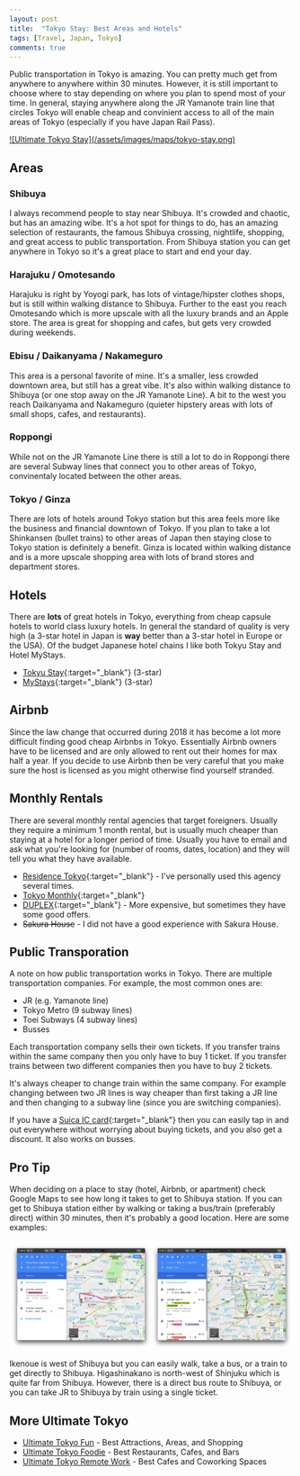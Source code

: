 ```yaml
---
layout: post
title:  "Tokyo Stay: Best Areas and Hotels"
tags: [Travel, Japan, Tokyo]
comments: true
---
```


Public transportation in Tokyo is amazing. You can pretty much get from anywhere to anywhere within 30 minutes. However, it is still important to choose where to stay depending on where you plan to spend most of your time. In general, staying anywhere along the JR Yamanote train line that circles Tokyo will enable cheap and convinient access to all of the main areas of Tokyo (especially if you have Japan Rail Pass). 

<a href="https://drive.google.com/open?id=1rSZc0NBJj9mI_rNa5HCq7uZvB2AZn_yH&usp=sharing" target="_blank">
![Ultimate Tokyo Stay](/assets/images/maps/tokyo-stay.png)
</a>

## Areas

### Shibuya
I always recommend people to stay near Shibuya. It's crowded and chaotic, but has an amazing wibe. It's a hot spot for things to do, has an amazing selection of restaurants, the famous Shibuya crossing, nightlife, shopping, and great access to public transportation. From Shibuya station you can get anywhere in Tokyo so it's a great place to start and end your day.

### Harajuku / Omotesando
Harajuku is right by Yoyogi park, has lots of vintage/hipster clothes shops, but is still within walking distance to Shibuya. Further to the east you reach Omotesando which is more upscale with all the luxury brands and an Apple store. The area is great for shopping and cafes, but gets very crowded during weekends.

### Ebisu / Daikanyama / Nakameguro
This area is a personal favorite of mine. It's a smaller, less crowded downtown area, but still has a great vibe. It's also within walking distance to Shibuya (or one stop away on the JR Yamanote Line). A bit to the west you reach Daikanyama and Nakameguro (quieter hipstery areas with lots of small shops, cafes, and restaurants).

### Roppongi
While not on the JR Yamanote Line there is still a lot to do in Roppongi there are several Subway lines that connect you to other areas of Tokyo, convinentaly located between the other areas.

### Tokyo / Ginza
There are lots of hotels around Tokyo station but this area feels more like the business and financial downtown of Tokyo. If you plan to take a lot Shinkansen (bullet trains) to other areas of Japan then staying close to Tokyo station is definitely a benefit. Ginza is located within walking distance and is a more upscale shopping area with lots of brand stores and department stores.

## Hotels
There are **lots** of great hotels in Tokyo, everything from cheap capsule hotels to world class luxury hotels. In general the standard of quality is very high (a 3-star hotel in Japan is **way** better than a 3-star hotel in Europe or the USA). Of the budget Japanese hotel chains I like both Tokyu Stay and Hotel MyStays.

- [Tokyu Stay](https://www.tokyustay.co.jp/e/){:target="_blank"} (3-star)
- [MyStays](https://www.mystays.com/en-us/){:target="_blank"} (3-star)


## Airbnb
Since the law change that occurred during 2018 it has become a lot more difficult finding good cheap Airbnbs in Tokyo. Essentially Airbnb owners have to be licensed and are only allowed to rent out their homes for max half a year. If you decide to use Airbnb then be very careful that you make sure the host is licensed as you might otherwise find yourself stranded.


## Monthly Rentals
There are several monthly rental agencies that target foreigners. Usually they require a minimum 1 month rental, but is usually much cheaper than staying at a hotel for a longer period of time. Usually you have to email and ask what you're looking for (number of rooms, dates, location) and they will tell you what they have available.

- [Residence Tokyo](http://residencetokyo.com){:target="_blank"} - I've personally used this agency several times.
- [Tokyo Monthly](https://www.tokyo-monthly.jp/en/){:target="_blank"}
- [DUPLEX](http://duplexcs.jp/eng/){:target="_blank"} - More expensive, but sometimes they have some good offers.
- ~~Sakura House~~ - I did not have a good experience with Sakura House.


## Public Transporation
A note on how public transportation works in Tokyo. There are multiple transportation companies. For example, the most common ones are:

- JR (e.g. Yamanote line)
- Tokyo Metro (9 subway lines)
- Toei Subways (4 subway lines)
- Busses

Each transportation company sells their own tickets. If you transfer trains within the same company then you only have to buy 1 ticket. If you transfer trains between two different companies then you have to buy 2 tickets. 

It's always cheaper to change train within the same company. For example changing between two JR lines is way cheaper than first taking a JR line and then changing to a subway line (since you are switching companies).

If you have a [Suica IC card](http://www.jreast.co.jp/e/pass/suica.html){:target="_blank"} then you can easily tap in and out everywhere without worrying about buying tickets, and you also get a discount. It also works on busses.


## Pro Tip
When deciding on a place to stay (hotel, Airbnb, or apartment) check Google Maps to see how long it takes to get to Shibuya station. If you can get to Shibuya station either by walking or taking a bus/train (preferably direct) within 30 minutes, then it's probably a good location. Here are some examples:

![Ultimate Tokyo Stay Google Maps](/assets/images/maps/google-maps.png)

Ikenoue is west of Shibuya but you can easily walk, take a bus, or a train to get directly to Shibuya. Higashinakano is north-west of Shinjuku which is quite far from Shibuya. However, there is a direct bus route to Shibuya, or you can take JR to Shibuya by train using a single ticket.


## More Ultimate Tokyo
* [Ultimate Tokyo Fun](/2018/10/29/ultimate-tokyo-fun/) - Best Attractions, Areas, and Shopping
* [Ultimate Tokyo Foodie](/2018/10/30/ultimate-tokyo-foodie/) - Best Restaurants, Cafes, and Bars
* [Ultimate Tokyo Remote Work](/2018/10/31/ultimate-tokyo-remote-work/) - Best Cafes and Coworking Spaces
